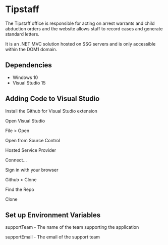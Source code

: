 Tipstaff
===========
The Tipstaff office is responsible for acting on arrest warrants and child abduction orders and the website allows staff to record cases and generate standard letters.

It is an .NET MVC solution hosted on SSG servers and is only accessible within the DOM1 domain.

Dependencies
------------
* Windows 10
* Visual Studio 15

Adding Code to Visual Studio
----------------------------
Install the Github for Visual Studio extension

Open Visual Studio

File > Open

Open from Source Control

Hosted Service Provider

Connect…

Sign in with your browser

Github > Clone

Find the Repo

Clone

Set up Environment Variables
-----------------------------

supportTeam - The name of the team supporting the application

supportEmail - The email of the support team
 